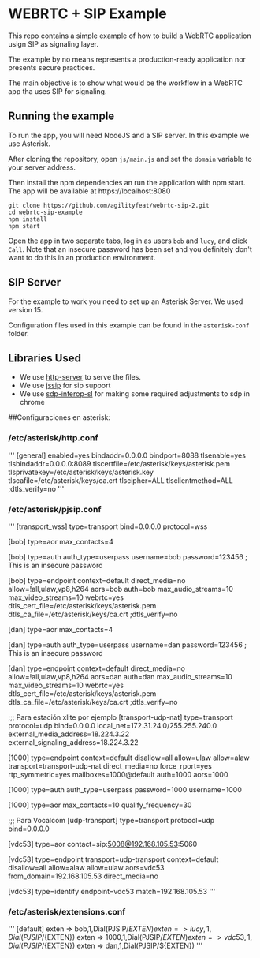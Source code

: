 # WEBRTC + SIP Example
This repo contains a simple example of how to build a WebRTC application usign SIP as signaling layer.

The example by no means represents a production-ready application nor presents secure practices. 

The main objective is to show what would be the workflow in a WebRTC app tha uses SIP for signaling.

## Running the example
To run the app, you will need NodeJS and a SIP server. In this example we use Asterisk. 

After cloning the repository, open `js/main.js` and set the `domain` variable to your server address.

Then install the npm dependencies an run the application with npm start. The app will be available at https://localhost:8080

    git clone https://github.com/agilityfeat/webrtc-sip-2.git
    cd webrtc-sip-example
    npm install
    npm start

Open the app in two separate tabs, log in as users `bob` and `lucy`, and click `Call`. Note that an insecure password has been set and you definitely don't want to do this in an production environment.

## SIP Server
For the example to work you need to set up an Asterisk Server. We used version 15.

Configuration files used in this example can be found in the `asterisk-conf` folder.

## Libraries Used

* We use [http-server](https://www.npmjs.com/package/http-server) to serve the files.
* We use [jssip](http://jssip.net/) for sip support
* We use [sdp-interop-sl](https://github.com/StarLeafAPIs/sdp-interop-sl) for making some required adjustments to sdp in chrome




##Configuraciones en asterisk:

### /etc/asterisk/http.conf
'''
[general]
enabled=yes
bindaddr=0.0.0.0
bindport=8088
tlsenable=yes
tlsbindaddr=0.0.0.0:8089
tlscertfile=/etc/asterisk/keys/asterisk.pem
tlsprivatekey=/etc/asterisk/keys/asterisk.key
tlscafile=/etc/asterisk/keys/ca.crt
tlscipher=ALL
tlsclientmethod=ALL
;dtls_verify=no
'''



### /etc/asterisk/pjsip.conf
'''
[transport_wss]
type=transport
bind=0.0.0.0
protocol=wss

[bob]
type=aor
max_contacts=4

[bob]
type=auth
auth_type=userpass
username=bob
password=123456 ; This is an insecure password

[bob]
type=endpoint
context=default
direct_media=no
allow=!all,ulaw,vp8,h264
aors=bob
auth=bob
max_audio_streams=10
max_video_streams=10
webrtc=yes
dtls_cert_file=/etc/asterisk/keys/asterisk.pem
dtls_ca_file=/etc/asterisk/keys/ca.crt
;dtls_verify=no


[dan]
type=aor
max_contacts=4

[dan]
type=auth
auth_type=userpass
username=dan
password=123456 ; This is an insecure password

[dan]
type=endpoint
context=default
direct_media=no
allow=!all,ulaw,vp8,h264
aors=dan
auth=dan
max_audio_streams=10
max_video_streams=10
webrtc=yes
dtls_cert_file=/etc/asterisk/keys/asterisk.pem
dtls_ca_file=/etc/asterisk/keys/ca.crt
;dtls_verify=no


;;; Para estación xlite por ejemplo
[transport-udp-nat]
type=transport
protocol=udp
bind=0.0.0.0
local_net=172.31.24.0/255.255.240.0
external_media_address=18.224.3.22
external_signaling_address=18.224.3.22


[1000]
type=endpoint
context=default
disallow=all
allow=ulaw
allow=alaw
transport=transport-udp-nat
direct_media=no
force_rport=yes
rtp_symmetric=yes
mailboxes=1000@default
auth=1000
aors=1000

[1000]
type=auth
auth_type=userpass
password=1000
username=1000

[1000]
type=aor
max_contacts=10
qualify_frequency=30




;;; Para Vocalcom
[udp-transport]
type=transport
protocol=udp
bind=0.0.0.0

[vdc53]
type=aor
contact=sip:5008@192.168.105.53:5060

[vdc53]
type=endpoint
transport=udp-transport
context=default
disallow=all
allow=alaw
allow=ulaw
aors=vdc53
from_domain=192.168.105.53
direct_media=no

[vdc53]
type=identify
endpoint=vdc53
match=192.168.105.53
'''





### /etc/asterisk/extensions.conf
'''
[default]
exten => bob,1,Dial(PJSIP/${EXTEN})
exten => lucy,1,Dial(PJSIP/${EXTEN})
exten => 1000,1,Dial(PJSIP/${EXTEN})
exten => vdc53,1,Dial(PJSIP/${EXTEN})
exten => dan,1,Dial(PJSIP/${EXTEN})
'''

